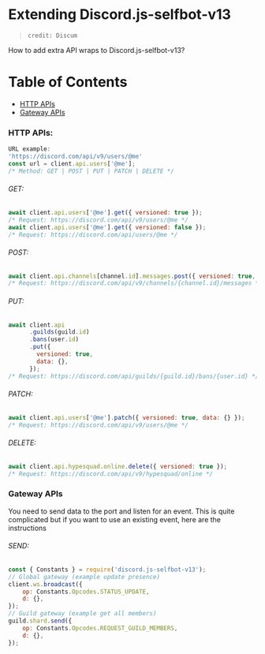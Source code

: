 # Extending Discord.js-selfbot-v13
> `credit: Discum`

How to add extra API wraps to Discord.js-selfbot-v13?
# Table of Contents
- [HTTP APIs](#HTTP-APIs) 
- [Gateway APIs](#Gateway-APIs)

### HTTP APIs:

```js
URL example:
'https://discord.com/api/v9/users/@me'
const url = client.api.users['@me'];
/* Method: GET | POST | PUT | PATCH | DELETE */
```


###### GET: 
```js
await client.api.users['@me'].get({ versioned: true });
/* Request: https://discord.com/api/v9/users/@me */
await client.api.users['@me'].get({ versioned: false });
/* Request: https://discord.com/api/users/@me */
```
###### POST: 
```js
await client.api.channels[channel.id].messages.post({ versioned: true, data: {}, files: [] });
/* Request: https://discord.com/api/v9/channels/{channel.id}/messages */
```
###### PUT: 
```js
await client.api
      .guilds(guild.id)
      .bans(user.id)
      .put({
        versioned: true,
        data: {},
      });
/* Request: https://discord.com/api/guilds/{guild.id}/bans/{user.id} */
```
###### PATCH: 
```js
await client.api.users['@me'].patch({ versioned: true, data: {} });
/* Request: https://discord.com/api/v9/users/@me */
```
###### DELETE: 
```js
await client.api.hypesquad.online.delete({ versioned: true });
/* Request: https://discord.com/api/v9/hypesquad/online */
```    
### Gateway APIs
You need to send data to the port and listen for an event. This is quite complicated but if you want to use an existing event, here are the instructions

###### SEND:
```js
const { Constants } = require('discord.js-selfbot-v13');
// Global gateway (example update presence)
client.ws.broadcast({
    op: Constants.Opcodes.STATUS_UPDATE,
    d: {},
});
// Guild gateway (example get all members)
guild.shard.send({
    op: Constants.Opcodes.REQUEST_GUILD_MEMBERS,
    d: {},
});
```
